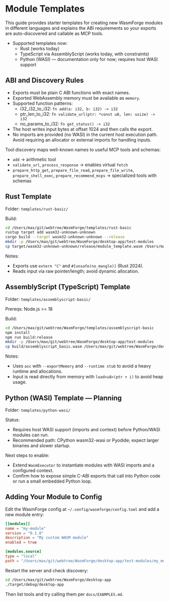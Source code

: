 # Module Templates

This guide provides starter templates for creating new WasmForge modules in different languages and explains the ABI requirements so your exports are auto-discovered and callable as MCP tools.

- Supported templates now:
  - Rust (works today)
  - TypeScript via AssemblyScript (works today, with constraints)
  - Python (WASI) — documentation only for now; requires host WASI support

## ABI and Discovery Rules

- Exports must be plain C ABI functions with exact names.
- Exported WebAssembly memory must be available as `memory`.
- Supported function patterns:
  - i32_i32_to_i32: `fn add(a: i32, b: i32) -> i32`
  - ptr_len_to_i32: `fn validate_url(ptr: *const u8, len: usize) -> i32`
  - no_params_to_i32: `fn get_status() -> i32`
- The host writes input bytes at offset 1024 and then calls the export.
- No imports are provided (no WASI) in the current host execution path. Avoid requiring an allocator or external imports for handling inputs.

Tool discovery maps well-known names to useful MCP tools and schemas:
- `add` → arithmetic tool
- `validate_url`, `process_response` → enables virtual `fetch`
- `prepare_http_get`, `prepare_file_read`, `prepare_file_write`, `prepare_shell_exec`, `prepare_recommend_mcps` → specialized tools with schemas

## Rust Template

Folder: `templates/rust-basic/`

Build:
```bash
cd /Users/max/git/webtree/WasmForge/templates/rust-basic
rustup target add wasm32-unknown-unknown
cargo build --target wasm32-unknown-unknown --release
mkdir -p /Users/max/git/webtree/WasmForge/desktop-app/test-modules
cp target/wasm32-unknown-unknown/release/module_template.wasm /Users/max/git/webtree/WasmForge/desktop-app/test-modules/
```

Notes:
- Exports use `extern "C"` and `#[unsafe(no_mangle)]` (Rust 2024).
- Reads input via raw pointer/length; avoid dynamic allocation.

## AssemblyScript (TypeScript) Template

Folder: `templates/assemblyscript-basic/`

Prereqs: Node.js >= 18

Build:
```bash
cd /Users/max/git/webtree/WasmForge/templates/assemblyscript-basic
npm install
npm run build:release
mkdir -p /Users/max/git/webtree/WasmForge/desktop-app/test-modules
cp build/assemblyscript_basic.wasm /Users/max/git/webtree/WasmForge/desktop-app/test-modules/
```

Notes:
- Uses `asc` with `--exportMemory` and `--runtime stub` to avoid a heavy runtime and allocations.
- Input is read directly from memory with `load<u8>(ptr + i)` to avoid heap usage.

## Python (WASI) Template — Planning

Folder: `templates/python-wasi/`

Status:
- Requires host WASI support (imports and context) before Python/WASI modules can run.
- Recommended path: CPython wasm32-wasi or Pyodide; expect larger binaries and slower startup.

Next steps to enable:
- Extend `WasmExecutor` to instantiate modules with WASI imports and a configured context.
- Confirm how to expose simple C-ABI exports that call into Python code or run a small embedded Python loop.

## Adding Your Module to Config

Edit the WasmForge config at `~/.config/wasmforge/config.toml` and add a new module entry:

```toml
[[modules]]
name = "my-module"
version = "0.1.0"
description = "My custom WASM module"
enabled = true

[modules.source]
type = "local"
path = "/Users/max/git/webtree/WasmForge/desktop-app/test-modules/my_module.wasm"
```

Restart the server and check discovery:
```bash
cd /Users/max/git/webtree/WasmForge/desktop-app
./target/debug/desktop-app
```

Then list tools and try calling them per `docs/EXAMPLES.md`.

